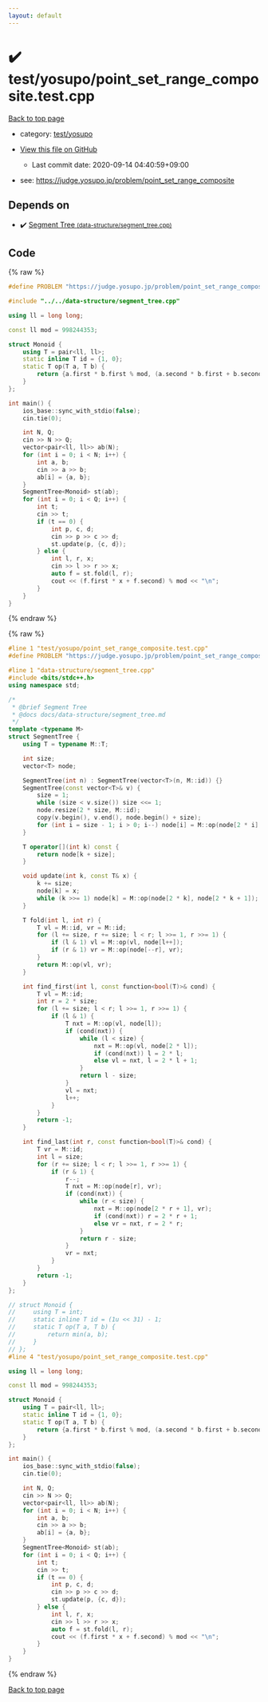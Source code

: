 ```yaml
---
layout: default
---
```


<!-- mathjax config similar to math.stackexchange -->
<script type="text/javascript" async
  src="https://cdnjs.cloudflare.com/ajax/libs/mathjax/2.7.5/MathJax.js?config=TeX-MML-AM_CHTML">
</script>
<script type="text/x-mathjax-config">
  MathJax.Hub.Config({
    TeX: { equationNumbers: { autoNumber: "AMS" }},
    tex2jax: {
      inlineMath: [ ['$','$'] ],
      processEscapes: true
    },
    "HTML-CSS": { matchFontHeight: false },
    displayAlign: "left",
    displayIndent: "2em"
  });
</script>

<script type="text/javascript" src="https://cdnjs.cloudflare.com/ajax/libs/jquery/3.4.1/jquery.min.js"></script>
<script src="https://cdn.jsdelivr.net/npm/jquery-balloon-js@1.1.2/jquery.balloon.min.js" integrity="sha256-ZEYs9VrgAeNuPvs15E39OsyOJaIkXEEt10fzxJ20+2I=" crossorigin="anonymous"></script>
<script type="text/javascript" src="../../../assets/js/copy-button.js"></script>
<link rel="stylesheet" href="../../../assets/css/copy-button.css" />


# :heavy_check_mark: test/yosupo/point_set_range_composite.test.cpp

<a href="../../../index.html">Back to top page</a>

* category: <a href="../../../index.html#0b58406058f6619a0f31a172defc0230">test/yosupo</a>
* <a href="{{ site.github.repository_url }}/blob/master/test/yosupo/point_set_range_composite.test.cpp">View this file on GitHub</a>
    - Last commit date: 2020-09-14 04:40:59+09:00


* see: <a href="https://judge.yosupo.jp/problem/point_set_range_composite">https://judge.yosupo.jp/problem/point_set_range_composite</a>


## Depends on

* :heavy_check_mark: <a href="../../../library/data-structure/segment_tree.cpp.html">Segment Tree <small>(data-structure/segment_tree.cpp)</small></a>


## Code

<a id="unbundled"></a>
{% raw %}
```cpp
#define PROBLEM "https://judge.yosupo.jp/problem/point_set_range_composite"

#include "../../data-structure/segment_tree.cpp"

using ll = long long;

const ll mod = 998244353;

struct Monoid {
    using T = pair<ll, ll>;
    static inline T id = {1, 0};
    static T op(T a, T b) {
        return {a.first * b.first % mod, (a.second * b.first + b.second) % mod};
    }
};

int main() {
    ios_base::sync_with_stdio(false);
    cin.tie(0);

    int N, Q;
    cin >> N >> Q;
    vector<pair<ll, ll>> ab(N);
    for (int i = 0; i < N; i++) {
        int a, b;
        cin >> a >> b;
        ab[i] = {a, b};
    }
    SegmentTree<Monoid> st(ab);
    for (int i = 0; i < Q; i++) {
        int t;
        cin >> t;
        if (t == 0) {
            int p, c, d;
            cin >> p >> c >> d;
            st.update(p, {c, d});
        } else {
            int l, r, x;
            cin >> l >> r >> x;
            auto f = st.fold(l, r);
            cout << (f.first * x + f.second) % mod << "\n";
        }
    }
}
```
{% endraw %}

<a id="bundled"></a>
{% raw %}
```cpp
#line 1 "test/yosupo/point_set_range_composite.test.cpp"
#define PROBLEM "https://judge.yosupo.jp/problem/point_set_range_composite"

#line 1 "data-structure/segment_tree.cpp"
#include <bits/stdc++.h>
using namespace std;

/*
 * @brief Segment Tree
 * @docs docs/data-structure/segment_tree.md
 */
template <typename M>
struct SegmentTree {
    using T = typename M::T;

    int size;
    vector<T> node;

    SegmentTree(int n) : SegmentTree(vector<T>(n, M::id)) {}
    SegmentTree(const vector<T>& v) {
        size = 1;
        while (size < v.size()) size <<= 1;
        node.resize(2 * size, M::id);
        copy(v.begin(), v.end(), node.begin() + size);
        for (int i = size - 1; i > 0; i--) node[i] = M::op(node[2 * i], node[2 * i + 1]);
    }

    T operator[](int k) const {
        return node[k + size];
    }

    void update(int k, const T& x) {
        k += size;
        node[k] = x;
        while (k >>= 1) node[k] = M::op(node[2 * k], node[2 * k + 1]);
    }

    T fold(int l, int r) {
        T vl = M::id, vr = M::id;
        for (l += size, r += size; l < r; l >>= 1, r >>= 1) {
            if (l & 1) vl = M::op(vl, node[l++]);
            if (r & 1) vr = M::op(node[--r], vr);
        }
        return M::op(vl, vr);
    }

    int find_first(int l, const function<bool(T)>& cond) {
        T vl = M::id;
        int r = 2 * size;
        for (l += size; l < r; l >>= 1, r >>= 1) {
            if (l & 1) {
                T nxt = M::op(vl, node[l]);
                if (cond(nxt)) {
                    while (l < size) {
                        nxt = M::op(vl, node[2 * l]);
                        if (cond(nxt)) l = 2 * l;
                        else vl = nxt, l = 2 * l + 1;
                    }
                    return l - size;
                }
                vl = nxt;
                l++;
            }
        }
        return -1;
    }

    int find_last(int r, const function<bool(T)>& cond) {
        T vr = M::id;
        int l = size;
        for (r += size; l < r; l >>= 1, r >>= 1) {
            if (r & 1) {
                r--;
                T nxt = M::op(node[r], vr);
                if (cond(nxt)) {
                    while (r < size) {
                        nxt = M::op(node[2 * r + 1], vr);
                        if (cond(nxt)) r = 2 * r + 1;
                        else vr = nxt, r = 2 * r;
                    }
                    return r - size;
                }
                vr = nxt;
            }
        }
        return -1;
    }
};

// struct Monoid {
//     using T = int;
//     static inline T id = (1u << 31) - 1;
//     static T op(T a, T b) {
//         return min(a, b);
//     }
// };
#line 4 "test/yosupo/point_set_range_composite.test.cpp"

using ll = long long;

const ll mod = 998244353;

struct Monoid {
    using T = pair<ll, ll>;
    static inline T id = {1, 0};
    static T op(T a, T b) {
        return {a.first * b.first % mod, (a.second * b.first + b.second) % mod};
    }
};

int main() {
    ios_base::sync_with_stdio(false);
    cin.tie(0);

    int N, Q;
    cin >> N >> Q;
    vector<pair<ll, ll>> ab(N);
    for (int i = 0; i < N; i++) {
        int a, b;
        cin >> a >> b;
        ab[i] = {a, b};
    }
    SegmentTree<Monoid> st(ab);
    for (int i = 0; i < Q; i++) {
        int t;
        cin >> t;
        if (t == 0) {
            int p, c, d;
            cin >> p >> c >> d;
            st.update(p, {c, d});
        } else {
            int l, r, x;
            cin >> l >> r >> x;
            auto f = st.fold(l, r);
            cout << (f.first * x + f.second) % mod << "\n";
        }
    }
}

```
{% endraw %}

<a href="../../../index.html">Back to top page</a>

